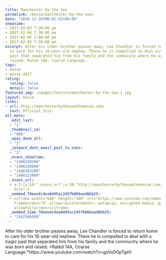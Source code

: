 ```yaml
---
title: Manchester by the Sea
permalink: /movie/manchester-by-the-sea/
date: "2016-12-16T00:01:52+00:00"
showtime:
- 2017-02-03 7:30:00 pm
- 2017-02-04 7:30:00 pm
- 2017-02-05 2:00:00 pm
- 2017-02-05 7:30:00 pm
excerpt: After his older brother passes away, Lee Chandler is forced to return home
  to care for his 16-year-old nephew. There he is compelled to deal with a tragic
  past that separated him from his family and the community where he was born and
  raised. Rated 14A, Coarse Language.
tags:
- movie
- movie-2017
rating:
  rating: false
  detail: false
featured_img: /images/feature/manchester-by-the-sea-1.jpg
layout: movie
links:
- url: http://manchesterbytheseathemovie.com/
  text: Official Site
all_meta:
  _edit_last:
  - "1"
  _thumbnail_id:
  - "905"
  _wpas_done_all:
  - "1"
  _jetpack_dont_email_post_to_subs:
  - "1"
  _evans_showtime:
  - "1486150200"
  - "1486236600"
  - "1486303200"
  - "1486323000"
  _evans_url:
  - a:2:{s:10:"_evans_url";s:38:"http://manchesterbytheseathemovie.com/";s:15:"_evans_url_name";s:13:"Official
    Site";}
  _oembed_78eee4c4ea0495ac2457b866aad6bb25:
  - <iframe width="640" height="360" src="https://www.youtube.com/embed/gsVoD0pTge0?feature=oembed"
    frameborder="0" allow="accelerometer; autoplay; encrypted-media; gyroscope; picture-in-picture"
    allowfullscreen></iframe>
  _oembed_time_78eee4c4ea0495ac2457b866aad6bb25:
  - "1562346569"
---
```


<div class="overview" dir="auto">After his older brother passes away, Lee Chandler is forced to return home to care for his 16-year-old nephew. There he is compelled to deal with a tragic past that separated him from his family and the community where he was born and raised. *Rated 14A, Coarse Language.*https://www.youtube.com/watch?v=gsVoD0pTge0 </div>